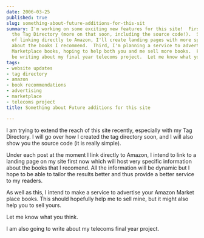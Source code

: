 ```yaml
---
date: 2006-03-25
published: true
slug: something-about-future-additions-for-this-sit
summary: I'm working on some exciting new features for this site!  First up, I'm improving
  the Tag Directory (more on that soon, including the source code!).  Second, instead
  of linking directly to Amazon, I'll create landing pages with more specific info
  about the books I recommend.  Third, I'm planning a service to advertise Amazon
  Marketplace books, hoping to help both you and me sell more books.  Finally, I'll
  be writing about my final year telecoms project.  Let me know what you think!
tags:
- website updates
- tag directory
- amazon
- book recommendations
- advertising
- marketplace
- telecoms project
title: Something about Future additions for this site

---
```

I am trying to extend the reach of this site recently, especially with my Tag Directory.  I will go over how I created the tag directory soon, and I will also show you the source code (it is really simple).<p />Under each post at the moment I link directly to Amazon, I intend to link to a landing page on my site first now which will host very specific information about the books that I recomend.  All the information will be dynamic but I hope to be able to tailor the results better and thus provide a better service to my readers.<p />As well as this, I intend to make a service to advertise your Amazon Market place books.  This should hopefully help me to sell mine, but it might also help you to sell yours.<p />Let me know what you think.<p />I am also going to write about my telecoms final year project.<p />


